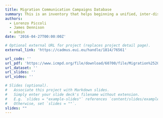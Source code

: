 ```yaml
---
title: Migration Communication Campaigns Database
summary: This is an inventory that helps beginning a unified, inter-disciplinary research agenda on migration communication campaigns (MCCs).
authors:
  - Lorenzo Piccoli
  - James Dennison
  - admin
date: '2016-04-27T00:00:00Z'

# Optional external URL for project (replaces project detail page).
external_link: 'https://cadmus.eui.eu/handle/1814/76561'

url_code: ''
url_pdf: 'https://www.icmpd.org/file/download/60700/file/Migration%2520communication%2520campaigns_EN_v6.pdf'
url_dataset: ''
url_slides: ''
url_video: ''

# Slides (optional).
#   Associate this project with Markdown slides.
#   Simply enter your slide deck's filename without extension.
#   E.g. `slides = "example-slides"` references `content/slides/example-slides.md`.
#   Otherwise, set `slides = ""`.
slides: ""
---
```


